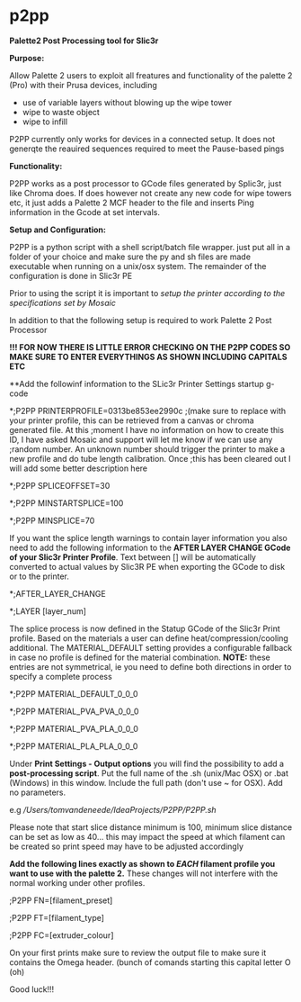 # p2pp
**Palette2 Post Processing tool for Slic3r**


**Purpose:**

Allow Palette 2 users to exploit all freatures and functionality of the palette 2 (Pro) with their Prusa devices, including

- use of variable layers without blowing up the wipe tower
- wipe to waste object
- wipe to infill

P2PP currently only works for devices in a connected setup.  It does not generqte the reauired sequences required to meet the Pause-based pings

**Functionality:**

P2PP works as a post processor to GCode files generated by Splic3r, just like Chroma does.   If does however not create any new code for wipe towers etc, it just adds a Palette 2 MCF header to the file and inserts Ping information in the Gcode at set intervals.  

**Setup and Configuration:**

P2PP is a python script with a  shell script/batch file wrapper.  just put all in a folder of your choice and make sure the py and sh files are made executable when running on a unix/osx system.   The remainder of the configuration is done in Slic3r PE

Prior to using the script it is important to *setup the printer according to the specifications set by Mosaic* <LINK>

In addition to that the following setup is required to work Palette 2 Post Processor

**!!! FOR NOW THERE IS LITTLE ERROR CHECKING ON THE P2PP CODES SO MAKE SURE TO ENTER EVERYTHINGS AS SHOWN INCLUDING CAPITALS ETC**


**Add the followinf information to the SLic3r Printer Settings startup g-code

*;P2PP PRINTERPROFILE=0313be853ee2990c 
;(make sure to replace with your printer profile, this can be retrieved from a canvas or chroma generated file.   At this ;moment I have no information on how to create this ID, I have asked Mosaic and support will let me know if we can use any ;random number.   An unknown number should trigger the printer to make a new profile and do tube length calibration.  Once ;this has been cleared out I will add some better description here

*;P2PP SPLICEOFFSET=30

*;P2PP MINSTARTSPLICE=100

*;P2PP MINSPLICE=70


If you want the splice length warnings to contain layer information you also need to add the following information to the **AFTER LAYER CHANGE GCode of your Slic3r Printer Profile**.  Text between [] will be automatically converted to actual values by Slic3R PE when exporting the GCode to disk or to the printer.

*;AFTER_LAYER_CHANGE

*;LAYER [layer_num]

The splice process is now defined in the Statup GCode of the Slic3r Print profile.  Based on the materials a user can define heat/compression/cooling additional.  The MATERIAL_DEFAULT setting provides a configurable fallback in case no profile is defined for the material combination.   **NOTE:**  these entries are not symmetrical, ie you need to define both directions in order to specify a complete process


*;P2PP MATERIAL_DEFAULT_0_0_0

*;P2PP MATERIAL_PVA_PVA_0_0_0

*;P2PP MATERIAL_PVA_PLA_0_0_0

*;P2PP MATERIAL_PLA_PLA_0_0_0


Under **Print Settings - Output options** you will find the possibility to add a **post-processing script**.  Put the full name of the .sh (unix/Mac OSX) or .bat  (Windows) in this window.  Include the full path (don't use ~ for OSX).  Add no parameters.

e.g */Users/tomvandeneede/IdeaProjects/P2PP/P2PP.sh*


Please note that start slice distance minimum is 100, minimum slice distance can be set as low as 40... this may impact the speed at which filament can be created so print speed may have to be adjusted accordingly

**Add the following lines exactly as shown to *EACH* filament profile you want to use with the palette 2.**
These changes will not interfere with the normal working under other profiles.

;P2PP FN=[filament_preset]

;P2PP FT=[filament_type]

;P2PP FC=[extruder_colour]


On your first prints make sure to review the output file to make sure it contains the Omega header. (bunch of comands starting this capital letter O (oh)

Good luck!!!



